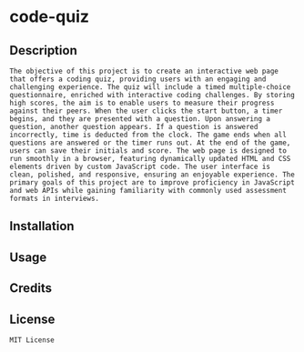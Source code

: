 # code-quiz

## Description

    The objective of this project is to create an interactive web page that offers a coding quiz, providing users with an engaging and challenging experience. The quiz will include a timed multiple-choice questionnaire, enriched with interactive coding challenges. By storing high scores, the aim is to enable users to measure their progress against their peers. When the user clicks the start button, a timer begins, and they are presented with a question. Upon answering a question, another question appears. If a question is answered incorrectly, time is deducted from the clock. The game ends when all questions are answered or the timer runs out. At the end of the game, users can save their initials and score. The web page is designed to run smoothly in a browser, featuring dynamically updated HTML and CSS elements driven by custom JavaScript code. The user interface is clean, polished, and responsive, ensuring an enjoyable experience. The primary goals of this project are to improve proficiency in JavaScript and web APIs while gaining familiarity with commonly used assessment formats in interviews.

## Installation

## Usage

## Credits

## License

    MIT License


